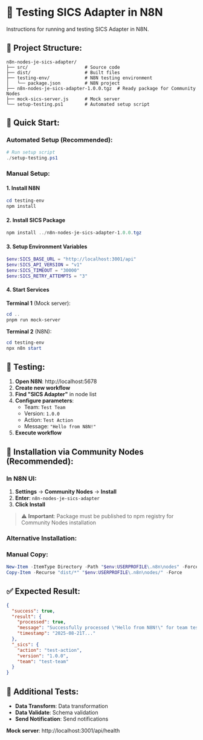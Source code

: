 # 🚀 Testing SICS Adapter in N8N

Instructions for running and testing SICS Adapter in N8N.

## 📁 Project Structure:

```
n8n-nodes-je-sics-adapter/
├── src/                     # Source code
├── dist/                    # Built files
├── testing-env/             # N8N testing environment
│   └── package.json         # N8N project
├── n8n-nodes-je-sics-adapter-1.0.0.tgz  # Ready package for Community Nodes
├── mock-sics-server.js      # Mock server
└── setup-testing.ps1        # Automated setup script
```

## 🚀 Quick Start:

### Automated Setup (Recommended):

```powershell
# Run setup script
./setup-testing.ps1
```

### Manual Setup:

#### 1. Install N8N

```powershell
cd testing-env
npm install
```

#### 2. Install SICS Package

```powershell
npm install ../n8n-nodes-je-sics-adapter-1.0.0.tgz
```

#### 3. Setup Environment Variables

```powershell
$env:SICS_BASE_URL = "http://localhost:3001/api"
$env:SICS_API_VERSION = "v1"
$env:SICS_TIMEOUT = "30000"
$env:SICS_RETRY_ATTEMPTS = "3"
```

#### 4. Start Services

**Terminal 1** (Mock server):
```powershell
cd ..
pnpm run mock-server
```

**Terminal 2** (N8N):
```powershell
cd testing-env
npx n8n start
```

## 🎯 Testing:

1. **Open N8N**: http://localhost:5678
2. **Create new workflow**
3. **Find "SICS Adapter"** in node list
4. **Configure parameters**:
   - Team: `Test Team`
   - Version: `1.0.0`
   - Action: `Test Action`
   - Message: `"Hello from N8N!"`
5. **Execute workflow**

## 🔧 Installation via Community Nodes (Recommended):

### In N8N UI:
1. **Settings** → **Community Nodes** → **Install**
2. **Enter**: `n8n-nodes-je-sics-adapter`
3. **Click Install**

> ⚠️ **Important**: Package must be published to npm registry for Community Nodes installation

### Alternative Installation:

### Manual Copy:
```powershell
New-Item -ItemType Directory -Path "$env:USERPROFILE\.n8n\nodes" -Force
Copy-Item -Recurse "dist/*" "$env:USERPROFILE\.n8n\nodes/" -Force
```

## ✅ Expected Result:

```json
{
  "success": true,
  "result": {
    "processed": true,
    "message": "Successfully processed \"Hello from N8N!\" for team test-team",
    "timestamp": "2025-08-21T..."
  },
  "_sics": {
    "action": "test-action",
    "version": "1.0.0",
    "team": "test-team"
  }
}
```

## 🧪 Additional Tests:

- **Data Transform**: Data transformation
- **Data Validate**: Schema validation  
- **Send Notification**: Send notifications

**Mock server**: http://localhost:3001/api/health
